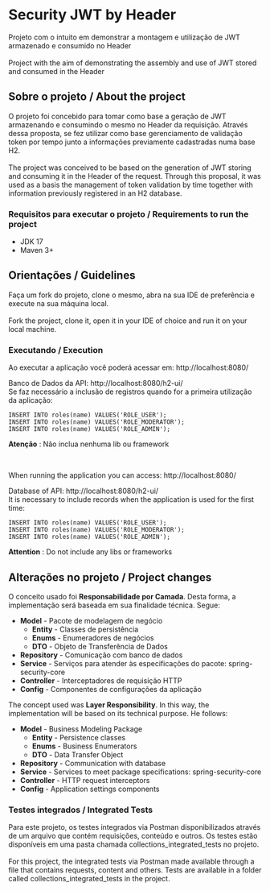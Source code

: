 # Security JWT by Header

Projeto com o intuito em demonstrar a montagem e utilização de JWT armazenado e consumido no Header
<br/><br/>
Project with the aim of demonstrating the assembly and use of JWT stored and consumed in the Header

## Sobre o projeto / About the project

O projeto foi concebido para tomar como base a geração de JWT armazenando e consumindo o mesmo no Header da requisição. 
Através dessa proposta, se fez utilizar como base gerenciamento de validação token por tempo junto a informações previamente
cadastradas numa base H2.
<br/><br/>
The project was conceived to be based on the generation of JWT storing and consuming it in the Header of the request.
Through this proposal, it was used as a basis the management of token validation by time together with information previously
registered in an H2 database.


### Requisitos para executar o projeto / Requirements to run the project

- JDK 17
- Maven 3+

## Orientações / Guidelines

Faça um fork do projeto, clone o mesmo, abra na sua IDE de preferência e execute na sua máquina local.
<br /><br />
Fork the project, clone it, open it in your IDE of choice and run it on your local machine.

### Executando / Execution

<p>Ao executar a aplicação você poderá acessar em: http://localhost:8080/</p>

Banco de Dados da API: http://localhost:8080/h2-ui/ <br/>
Se faz necessário a inclusão de registros quando for a primeira utilização da aplicação:

`INSERT INTO roles(name) VALUES('ROLE_USER');` <br/>
`INSERT INTO roles(name) VALUES('ROLE_MODERATOR');` <br/>
`INSERT INTO roles(name) VALUES('ROLE_ADMIN');` <br/>

**Atenção** : Não inclua nenhuma lib ou framework  

<br/>
<p>When running the application you can access: http://localhost:8080/ </p>
Database of API: http://localhost:8080/h2-ui/ <br/>
It is necessary to include records when the application is used for the first time:

`INSERT INTO roles(name) VALUES('ROLE_USER');` <br/>
`INSERT INTO roles(name) VALUES('ROLE_MODERATOR');` <br/>
`INSERT INTO roles(name) VALUES('ROLE_ADMIN');` <br/>

**Attention** : Do not include any libs or frameworks

## Alterações no projeto / Project changes

O conceito usado foi **Responsabilidade por Camada**. Desta forma, a implementação será baseada em sua finalidade técnica. 
Segue:

- **Model** - Pacote de modelagem de negócio
  - **Entity** - Classes de persistência
  - **Enums** - Enumeradores de negócios
  - **DTO** - Objeto de Transferência de Dados
- **Repository** - Comunicação com banco de dados
- **Service** - Serviços para atender às especificações do pacote: spring-security-core
- **Controller** - Interceptadores de requisição HTTP
- **Config** - Componentes de configurações da aplicação

The concept used was **Layer Responsibility**. In this way, the implementation will be based on its technical purpose.
He follows:

- **Model** - Business Modeling Package
  - **Entity** - Persistence classes
  - **Enums** - Business Enumerators
  - **DTO** - Data Transfer Object
- **Repository** - Communication with database
- **Service** - Services to meet package specifications: spring-security-core
- **Controller** - HTTP request interceptors
- **Config** - Application settings components

### Testes integrados / Integrated Tests

Para este projeto, os testes integrados via Postman disponibilizados através de um arquivo que contém requisições, 
conteúdo e outros. Os testes estão disponíveis em uma pasta chamada collections_integrated_tests no projeto.
<br /> <br />
For this project, the integrated tests via Postman made available through a file that contains requests,
content and others. Tests are available in a folder called collections_integrated_tests in the project.